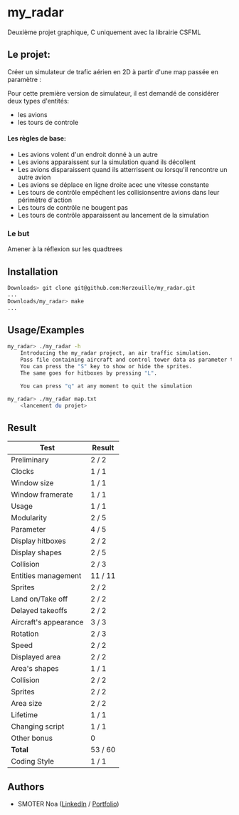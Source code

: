 
# my_radar

Deuxième projet graphique, C uniquement avec la librairie CSFML


## Le projet:

Créer un simulateur de trafic aérien en 2D à partir d'une map passée en paramètre :

Pour cette première version de simulateur, il est demandé de considérer deux types d'entités:
- les avions 
- les tours de controle

#### Les règles de base:
 - Les avions volent d'un endroit donné à un autre
 - Les avions apparaissent sur la simulation quand ils décollent
 - Les avions disparaissent quand ils atterrissent ou lorsqu'il rencontre un autre avion
 - Les avions se déplace en ligne droite acec une vitesse constante
 - Les tours de contrôle empêchent les collisionsentre avions dans leur périmètre d'action
 - Les tours de contrôle ne bougent pas
 - Les tours de contrôle apparaissent au lancement de la simulation

 ### Le but 
 Amener à la réflexion sur les quadtrees



## Installation

```bash
Downloads> git clone git@github.com:Nerzouille/my_radar.git
...
Downloads/my_radar> make
...
```
    
## Usage/Examples

```bash
my_radar> ./my_radar -h
    Introducing the my_radar project, an air traffic simulation.
    Pass file containing aircraft and control tower data as parameter to observe the magic.
    You can press the "S" key to show or hide the sprites.
    The same goes for hitboxes by pressing "L".

    You can press "q" at any moment to quit the simulation

my_radar> ./my_radar map.txt
    <lancement du projet>
```


## Result

|**Test**|**Result**|
|--|--|
|Preliminary|2 / 2|
|Clocks|1 / 1|
|Window size|1 / 1|
|Window framerate|1 / 1|
|Usage|1 / 1|
|Modularity|2 / 5|
|Parameter|4 / 5|
|Display hitboxes|2 / 2|
|Display shapes|2 / 5|
|Collision|2 / 3|
|Entities management|11 / 11|
|Sprites|2 / 2|
|Land on/Take off|2 / 2|
|Delayed takeoffs|2 / 2|
|Aircraft's appearance|3 / 3|
|Rotation|2 / 3|
|Speed|2 / 2|
|Displayed area|2 / 2|
|Area's shapes|1 / 1|
|Collision|2 / 2|
|Sprites|2 / 2|
|Area size|2 / 2|
|Lifetime|1 / 1|
|Changing script|1 / 1|
|Other bonus|0|
|**__Total__**|53 / 60|
|Coding Style|1 / 1|

## Authors

- SMOTER Noa ([LinkedIn](https://www.linkedin.com/in/noa-smoter/) / [Portfolio](https://nerzouille.github.io/))


